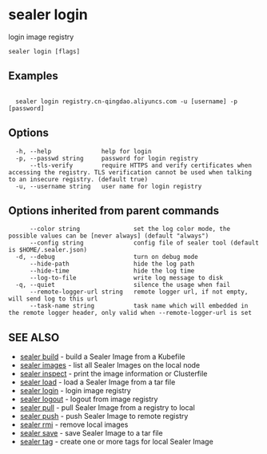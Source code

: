 # sealer login

login image registry

```
sealer login [flags]
```

## Examples

```

  sealer login registry.cn-qingdao.aliyuncs.com -u [username] -p [password]

```

## Options

```
  -h, --help              help for login
  -p, --passwd string     password for login registry
      --tls-verify        require HTTPS and verify certificates when accessing the registry. TLS verification cannot be used when talking to an insecure registry. (default true)
  -u, --username string   user name for login registry
```

## Options inherited from parent commands

```
      --color string               set the log color mode, the possible values can be [never always] (default "always")
      --config string              config file of sealer tool (default is $HOME/.sealer.json)
  -d, --debug                      turn on debug mode
      --hide-path                  hide the log path
      --hide-time                  hide the log time
      --log-to-file                write log message to disk
  -q, --quiet                      silence the usage when fail
      --remote-logger-url string   remote logger url, if not empty, will send log to this url
      --task-name string           task name which will embedded in the remote logger header, only valid when --remote-logger-url is set
```

## SEE ALSO

* [sealer build]( sealer_build.md)     - build a Sealer Image from a Kubefile
* [sealer images]( sealer_images.md)     - list all Sealer Images on the local node
* [sealer inspect]( sealer_inspect.md)     - print the image information or Clusterfile
* [sealer load]( sealer_load.md)     - load a Sealer Image from a tar file
* [sealer login]( sealer_login.md)     - login image registry
* [sealer logout]( sealer_logout.md)     - logout from image registry
* [sealer pull]( sealer_pull.md)     - pull Sealer Image from a registry to local
* [sealer push]( sealer_push.md)     - push Sealer Image to remote registry
* [sealer rmi]( sealer_rmi.md)     - remove local images
* [sealer save]( sealer_save.md)     - save Sealer Image to a tar file
* [sealer tag]( sealer_tag.md)     - create one or more tags for local Sealer Image
